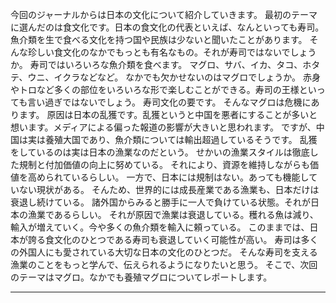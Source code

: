 今回のジャーナルからは日本の文化について紹介していきます。
最初のテーマに選んだのは食文化です。日本の食文化の代表といえば、なんといっても寿司。
魚介類を生で食べる文化を持つ国や民族は少ないと聞いたことがあります。
そんな珍しい食文化のなかでもっとも有名なもの。それが寿司ではないでしょうか。
寿司ではいろいろな魚介類を食べます。
マグロ、サバ、イカ、タコ、ホタテ、ウニ、イクラなどなど。
なかでも欠かせないのはマグロでしょうか。
赤身やトロなど多くの部位をいろいろな形で楽しむことができる。寿司の王様といっても言い過ぎではないでしょう。
寿司文化の要です。
そんなマグロは危機にあります。
原因は日本の乱獲です。乱獲というと中国を悪者にすることが多いと想います。メディアによる偏った報道の影響が大きいと思われます。
ですが、中国は実は養殖大国であり、魚介類については輸出超過しているそうです。
乱獲をしているのは実は日本の漁業なのだという。
せかいの漁業スタイルは徹底した規制と付加価値の向上に努めている。
それにより、資源を維持しながらも価値を高められているらしい。
一方で、日本には規制はない。あっても機能していない現状がある。
そんため、世界的には成長産業である漁業も、日本だけは衰退し続けている。
諸外国からみると勝手に一人で負けている状態。それが日本の漁業であるらしい。
それが原因で漁業は衰退している。穫れる魚は減り、輸入が増えていく。今や多くの魚介類を輸入に頼っている。
このままでは、日本が誇る食文化のひとつである寿司も衰退していく可能性が高い。
寿司は多くの外国人にも愛されている大切な日本の文化のひとつだ。
そんな寿司を支える漁業のことをもっと学んで、伝えられるようになりたいと思う。
そこで、次回のテーマはマグロ。なかでも養殖マグロについてレポートします。


--------------------------------------------------------------------------------------------------------------






